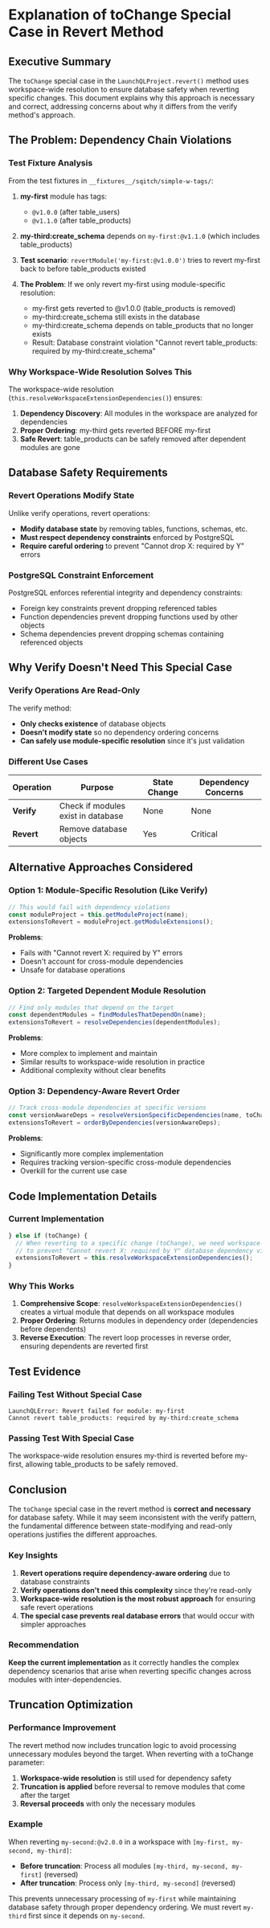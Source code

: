 # Explanation of toChange Special Case in Revert Method

## Executive Summary

The `toChange` special case in the `LaunchQLProject.revert()` method uses workspace-wide resolution to ensure database safety when reverting specific changes. This document explains why this approach is necessary and correct, addressing concerns about why it differs from the verify method's approach.

## The Problem: Dependency Chain Violations

### Test Fixture Analysis

From the test fixtures in `__fixtures__/sqitch/simple-w-tags/`:

1. **my-first** module has tags:
   - `@v1.0.0` (after table_users)
   - `@v1.1.0` (after table_products)

2. **my-third:create_schema** depends on `my-first:@v1.1.0` (which includes table_products)

3. **Test scenario**: `revertModule('my-first:@v1.0.0')` tries to revert my-first back to before table_products existed

4. **The Problem**: If we only revert my-first using module-specific resolution:
   - my-first gets reverted to @v1.0.0 (table_products is removed)
   - my-third:create_schema still exists in the database
   - my-third:create_schema depends on table_products that no longer exists
   - Result: Database constraint violation "Cannot revert table_products: required by my-third:create_schema"

### Why Workspace-Wide Resolution Solves This

The workspace-wide resolution (`this.resolveWorkspaceExtensionDependencies()`) ensures:

1. **Dependency Discovery**: All modules in the workspace are analyzed for dependencies
2. **Proper Ordering**: my-third gets reverted BEFORE my-first
3. **Safe Revert**: table_products can be safely removed after dependent modules are gone

## Database Safety Requirements

### Revert Operations Modify State

Unlike verify operations, revert operations:
- **Modify database state** by removing tables, functions, schemas, etc.
- **Must respect dependency constraints** enforced by PostgreSQL
- **Require careful ordering** to prevent "Cannot drop X: required by Y" errors

### PostgreSQL Constraint Enforcement

PostgreSQL enforces referential integrity and dependency constraints:
- Foreign key constraints prevent dropping referenced tables
- Function dependencies prevent dropping functions used by other objects
- Schema dependencies prevent dropping schemas containing referenced objects

## Why Verify Doesn't Need This Special Case

### Verify Operations Are Read-Only

The verify method:
- **Only checks existence** of database objects
- **Doesn't modify state** so no dependency ordering concerns
- **Can safely use module-specific resolution** since it's just validation

### Different Use Cases

| Operation | Purpose | State Change | Dependency Concerns |
|-----------|---------|--------------|-------------------|
| **Verify** | Check if modules exist in database | None | None |
| **Revert** | Remove database objects | Yes | Critical |

## Alternative Approaches Considered

### Option 1: Module-Specific Resolution (Like Verify)
```typescript
// This would fail with dependency violations
const moduleProject = this.getModuleProject(name);
extensionsToRevert = moduleProject.getModuleExtensions();
```

**Problems**:
- Fails with "Cannot revert X: required by Y" errors
- Doesn't account for cross-module dependencies
- Unsafe for database operations

### Option 2: Targeted Dependent Module Resolution
```typescript
// Find only modules that depend on the target
const dependentModules = findModulesThatDependOn(name);
extensionsToRevert = resolveDependencies(dependentModules);
```

**Problems**:
- More complex to implement and maintain
- Similar results to workspace-wide resolution in practice
- Additional complexity without clear benefits

### Option 3: Dependency-Aware Revert Order
```typescript
// Track cross-module dependencies at specific versions
const versionAwareDeps = resolveVersionSpecificDependencies(name, toChange);
extensionsToRevert = orderByDependencies(versionAwareDeps);
```

**Problems**:
- Significantly more complex implementation
- Requires tracking version-specific cross-module dependencies
- Overkill for the current use case

## Code Implementation Details

### Current Implementation
```typescript
} else if (toChange) {
  // When reverting to a specific change (toChange), we need workspace-wide resolution
  // to prevent "Cannot revert X: required by Y" database dependency violations.
  extensionsToRevert = this.resolveWorkspaceExtensionDependencies();
}
```

### Why This Works

1. **Comprehensive Scope**: `resolveWorkspaceExtensionDependencies()` creates a virtual module that depends on all workspace modules
2. **Proper Ordering**: Returns modules in dependency order (dependencies before dependents)
3. **Reverse Execution**: The revert loop processes in reverse order, ensuring dependents are reverted first

## Test Evidence

### Failing Test Without Special Case
```
LaunchQLError: Revert failed for module: my-first
Cannot revert table_products: required by my-third:create_schema
```

### Passing Test With Special Case
The workspace-wide resolution ensures my-third is reverted before my-first, allowing table_products to be safely removed.

## Conclusion

The `toChange` special case in the revert method is **correct and necessary** for database safety. While it may seem inconsistent with the verify pattern, the fundamental difference between state-modifying and read-only operations justifies the different approaches.

### Key Insights

1. **Revert operations require dependency-aware ordering** due to database constraints
2. **Verify operations don't need this complexity** since they're read-only
3. **Workspace-wide resolution is the most robust approach** for ensuring safe revert operations
4. **The special case prevents real database errors** that would occur with simpler approaches

### Recommendation

**Keep the current implementation** as it correctly handles the complex dependency scenarios that arise when reverting specific changes across modules with inter-dependencies.

## Truncation Optimization

### Performance Improvement

The revert method now includes truncation logic to avoid processing unnecessary modules beyond the target. When reverting with a toChange parameter:

1. **Workspace-wide resolution** is still used for dependency safety
2. **Truncation is applied** before reversal to remove modules that come after the target
3. **Reversal proceeds** with only the necessary modules

### Example

When reverting `my-second:@v2.0.0` in a workspace with `[my-first, my-second, my-third]`:
- **Before truncation**: Process all modules `[my-third, my-second, my-first]` (reversed)
- **After truncation**: Process only `[my-third, my-second]` (reversed)

This prevents unnecessary processing of `my-first` while maintaining database safety through proper dependency ordering. We must revert `my-third` first since it depends on `my-second`.

